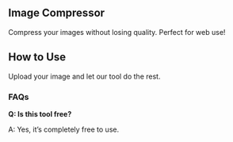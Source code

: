 <section id="tool">
  <h1>Image Compressor</h1>
  <p>Compress your images without losing quality. Perfect for web use!</p>
  <h2>How to Use</h2>
  <p>Upload your image and let our tool do the rest.</p>
  <h3>FAQs</h3>
  <div class="faq">
    <p><strong>Q: Is this tool free?</strong></p>
    <p>A: Yes, it’s completely free to use.</p>
  </div>
</section>